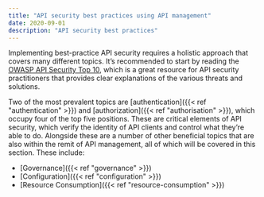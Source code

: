 ```yaml
---
title: "API security best practices using API management"
date: 2020-09-01
description: "API security best practices"
---
```


Implementing best-practice API security requires a holistic approach that covers many different topics. It’s recommended to start by reading the [OWASP API Security Top 10](https://owasp.org/API-Security/editions/2023/en/0x00-header/), which is a great resource for API security practitioners that provides clear explanations of the various threats and solutions.

Two of the most prevalent topics are [authentication]({{< ref "authentication" >}}) and [authorization]({{< ref "authorisation" >}}), which occupy four of the top five positions. These are critical elements of API security, which verify the identity of API clients and control what they’re able to do. Alongside these are a number of other beneficial topics that are also within the remit of API management, all of which will be covered in this section. These include:

- [Governance]({{< ref "governance" >}})
- [Configuration]({{< ref "configuration" >}})
- [Resource Consumption]({{< ref "resource-consumption" >}})

